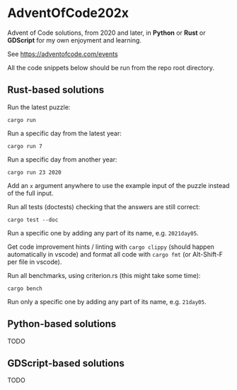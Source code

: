 # AdventOfCode202x

Advent of Code solutions, from 2020 and later, in **Python** or **Rust** or **GDScript** for my own enjoyment and learning.

See https://adventofcode.com/events

All the code snippets below should be run from the repo root directory.

## Rust-based solutions

Run the latest puzzle:

    cargo run

Run a specific day from the latest year:

    cargo run 7

Run a specific day from another year:

    cargo run 23 2020

Add an `x` argument anywhere to use the example input of the puzzle instead of the full input.

Run all tests (doctests) checking that the answers are still correct:

    cargo test --doc

Run a specific one by adding any part of its name, e.g. `2021day05`.

Get code improvement hints / linting with `cargo clippy` (should happen automatically in vscode) and format all code with `cargo fmt` (or Alt-Shift-F per file in vscode).

Run all benchmarks, using criterion.rs (this might take some time):

    cargo bench

Run only a specific one by adding any part of its name, e.g. `21day05`.

## Python-based solutions

TODO

## GDScript-based solutions

TODO
